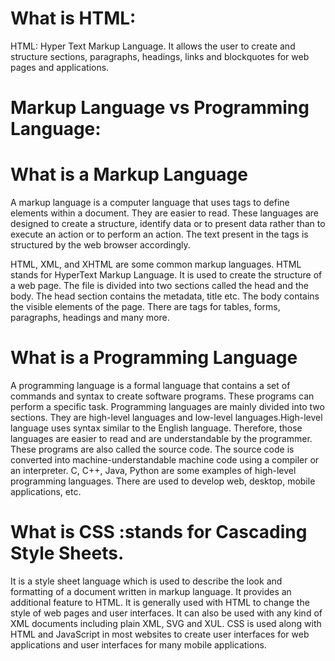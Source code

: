 # What is HTML:
HTML: Hyper Text Markup Language.
It allows the user to create and structure sections, paragraphs, headings, links 
and blockquotes for web pages and applications.

# Markup Language vs Programming Language:
# What is a Markup Language
A markup language is a computer language that uses tags to define elements within a document. 
They are easier to read. These languages are designed to create a structure, identify data or to
present data rather than to execute an action or to perform an action. 
The text present in the tags is structured by the web browser accordingly.

HTML, XML, and XHTML are some common markup languages. HTML stands for HyperText Markup Language. It is used to create the structure of a web page. The file is divided into two sections called the head and the body. The head section contains the metadata, title etc. The body contains the visible elements of the page. There are tags for tables, forms, paragraphs, headings and many more.

# What is a Programming Language
A programming language is a formal language that contains a set of commands and syntax to 
create software programs. 
These programs can perform a specific task. 
Programming languages are mainly divided into two sections. 
They are high-level languages and low-level languages.High-level language uses syntax similar to the English language. 
Therefore, those languages are easier to read and are understandable by the programmer. 
These programs are also called the source code. 
The source code is converted into machine-understandable machine code using a compiler or an 
interpreter. C, C++, Java, Python are some examples of high-level programming languages. 
There are used to develop web, desktop, mobile applications, etc.


# What is CSS :stands for Cascading Style Sheets. 
It is a style sheet language which is used to describe the 
look and formatting of a document written in markup language. 
It provides an additional feature to HTML. 
It is generally used with HTML to change the style of web pages and user interfaces. 
It can also be used with any kind of XML documents including plain XML, SVG and XUL.
CSS is used along with HTML and JavaScript in most websites to create user interfaces for web 
applications and user interfaces for many mobile applications.

